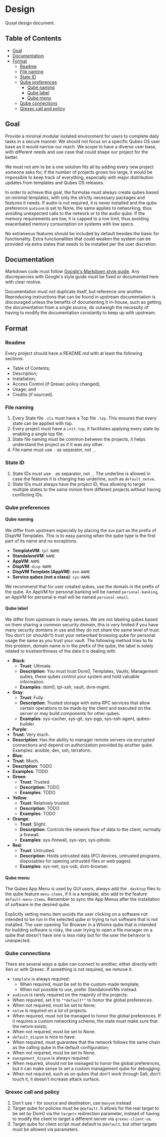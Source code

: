 # Design

Qusal design document.

## Table of Contents

* [Goal](#goal)
* [Documentation](#documentation)
* [Format](#format)
  * [Readme](#readme)
  * [File naming](#file-naming)
  * [State ID](#state-id)
  * [Qube preferences](#qube-preferences)
    * [Qube naming](#qube-naming)
    * [Qube label](#qube-label)
    * [Qube menu](#qube-menu)
  * [Qube connections](#qube-connections)
  * [Qrexec call and policy](#qrexec-call-and-policy)

## Goal

Provide a minimal modular isolated environment for users to complete daily
tasks in a secure manner. We should not focus on a specific Qubes OS user
base as it would narrow our reach. We scope to have a diverse user base, with
different needs and use case that could shape our project for the better.

We must not aim to be a one solution fits all by adding every new project
someone asks for, if the number of projects grows too large, it would be
impossible to keep track of everything, especially with major distribution
updates from templates and Qubes OS releases.

In order to achieve this goal, the formulas must always create qubes based on
minimal templates, with only the strictly necessary packages and features it
needs. If audio is not required, it is never installed and the qube preference
`audiovm` is set to None, the same applies to networking, thus avoiding
unexpected calls to the network or to the audio qube. If the memory
requirements are low, it is capped to a low limit, thus avoiding exacerbated
memory consumption on systems with low specs.

No extraneous features should be included by default besides the basic for
functionality. Extra functionalities that could weaken the system can be
provided via extra states that needs to be installed per the user discretion.

## Documentation

Markdown code must follow
[Google's Markdown style guide](https://google.github.io/styleguide/docguide/style.html).
Any discrepancies with Google's style guide must be fixed or documented here
with clear motive.

Documentation must not duplicate itself, but reference one another.
Reproducing instructions that can be found in upstream documentation is
discouraged unless the benefits of documenting it in-house, such as getting
the documentation from a single source, do outweigh the necessity of having to
modify the documentation constantly to keep up with upstream.

## Format

### Readme

Every project should have a README.md with at least the following sections:

- Table of Contents;
- Description;
- Installation;
- Access Control (if Qrexec policy changed);
- Usage; and
- Credits (if sourced).

### File naming

1.  Every State file `.sls` must have a Top file `.top`. This ensures that
    every state can be applied with top.
2.  Every project must have a `init.top`, it facilitates applying every state
    by enabling a single top file.
3.  State file naming must be common between the projects, it helps understand
    the project as if it was any other.
4.  File name must use `-` as separator, not `_`.

### State ID

1.  State IDs must use `-` as separator, not `_`. The underline is allowed in
    case the features it is changing has underline, such as `default_netvm`.
2.  State IDs must always have the project ID, thus allowing to target multiple
    states to the same minion from different projects without having
    conflicting IDs.

### Qube preferences

#### Qube naming

We differ from upstream especially by placing the `dvm` part as the prefix of
DispVM Templates. This is to easy parsing when the qube type is the first
part of its name and no exceptions.

- **TemplateVM**: `tpl-NAME`
- **StandaloneVM**: `NAME`
- **AppVM**: `NAME`
- **DispVM**: `disp-NAME`
- **DispVM Template (AppVM)**: `dvm-NAME`
- **Service qubes (not a class)**: `sys-NAME`

We recommend that for user created qubes, use the domain in the prefix of the
qube. An AppVM for personal banking will be named `personal-banking`, an
AppVM for personal e-mail will be named `personal-email`.

#### Qube label

We differ from upstream in many senses. We are not labeling qubes based on
them sharing a common security domain, this is very limited if you have many
security domains in use and they do not share the same level of trust. You
don't (or shouldn't) trust your networked browsing qube for personal usage
the same as you trust your vault. The following method tries to fix this
problem, domain name is in the prefix of the qube, the label is solely
related to trustworthiness of the data it is dealing with.

-   **Black**:
    -   **Trust**: Ultimate.
    -   **Description**: You must trust Dom0, Templates, Vaults, Management
        qubes, these qubes control your system and hold valuable information.
    -   **Examples**: dom0, tpl-ssh, vault, dvm-mgmt.
-   **Gray**:
    -   **Trust**: Fully.
    -   **Description**: Trusted storage with extra RPC services that allow
        certain operations to be made by the client and executed on the server
        or may build components for other qubes.
    -   **Examples**: sys-cacher, sys-git, sys-pgp, sys-ssh-agent, qubes-builder.
-   **Purple**:
  -   **Trust**: Very much.
  -   **Description**: Has the ability to manager remote servers via encrypted
      connections and depend on authorization provided by another qube.
      Examples: ansible, dev, ssh, terraform.
-   **Blue**:
  -   **Trust**: Much.
  -   **Description**: TODO
  -   **Examples**: TODO
-   **Green**:
    -   **Trust**: Trusted.
    -   **Description**: TODO
    -   **Examples**: TODO
-   **Yellow**:
    -   **Trust**: Relatively trusted.
    -   **Description**: TODO
    -   **Examples**: TODO
-   **Orange**:
    -   **Trust**: Slight.
    -   **Description**: Controls the network flow of data to the client,
        normally a firewall.
    -   **Examples**: sys-firewall, sys-vpn, sys-pihole.
-   **Red**:
    -   **Trust**: Untrusted.
    -   **Description**: Holds untrusted data (PCI devices, untrusted
        programs, disposables for opening untrusted files or web pages).
    -   **Examples**: sys-net, sys-usb, dvm-browser.

#### Qube menu

The Qubes App Menu is used by GUI users, always add the `.desktop` files to
the qube feature `menu-items`, if it is a template, also add to the feature
`default-menu-items`. Remember to sync the App Menus after the installation of
software in the desired qube.

Explicitly setting menu item avoids the user clicking on a software not
intended to be run in the selected qube or trying to run software that is not
installed. The user opening Tor Browser in a Whonix qube that is intended for
building software is risky, the user trying to open a file manager on a qube
that doesn't have one is less risky but for the user the behavior is
unexpected.

### Qube connections

There are several ways a qube can connect to another, either directly with
Xen or with Qrexec. If something is not required, we remove it.

-   `template` is always required:
    -   When required, must be set to the custom-made template;
    -   When not possible to use, prefer StandaloneVMs instead.
-   `audiovm` is rarely required on the majority of the projects:
  -   When required, set it to `"*default*"` to honor the global preferences.
  -   When not required, must be set to None;
-   `netvm` is required on a lot of projects.
  -   When required, must not be managed to honor the global preferences. If
      it requires a custom networking scheme, the state must make sure that
      the netvm exists;
  -   When not required, must be set to None.
-   `default_dispvm` is nice to have:
  -  When required, must guarantee that the network follows the same chain as
     the calling qube in the default configuration;
  -  When not required, must be set to None.
-   `management_dispvm` is always required:
  -   When required, should not be managed to honor the global preferences,
      but it can make sense to set a custom management qube for debugging.
  -   When not required, such as on qubes that don't work through Salt, don't
      touch it, it doesn't increase attack surface.

### Qrexec call and policy

1.  Don't use `*` for source and destination, use `@anyvm` instead
2.  Target qube for policies must be `@default`. It allows for the real target
    to be set by Dom0 via the `target=` redirection parameter, instead of
    having to modify the client to target a different server via
    `qrexec-client-vm`.
3.  Target qube for client script must default to `@default`, but other targets
    must be allowed via parameters.
